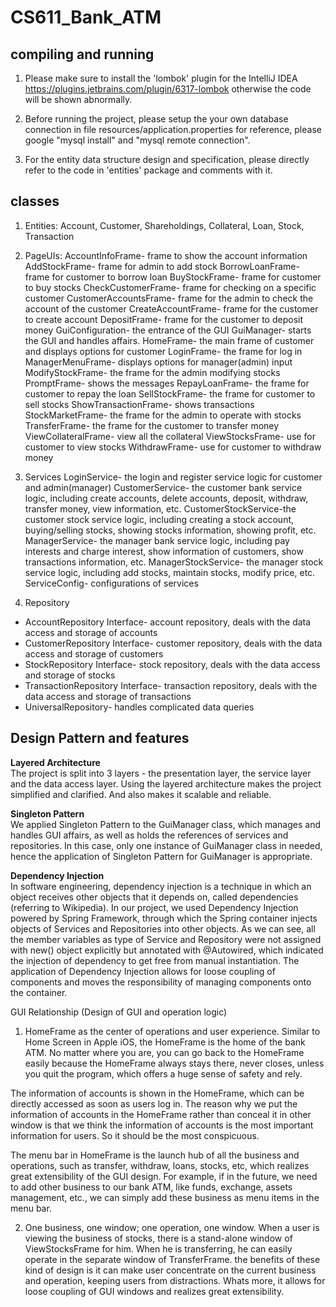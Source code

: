 # CS611_Bank_ATM

## compiling and running
1. Please make sure to install the 'lombok' plugin for the IntelliJ IDEA 
https://plugins.jetbrains.com/plugin/6317-lombok
otherwise the code will be shown abnormally. 

2. Before running the project, please setup the your own database connection in file resources/application.properties
for reference, please google "mysql install" and "mysql remote connection".

3. For the entity data structure design and specification, please directly refer to the 
   code in 'entities' package and comments with it.

## classes 
1) Entities:
Account, Customer, Shareholdings, Collateral, Loan, Stock, Transaction

2) PageUIs:
   AccountInfoFrame- frame to show the account information
   AddStockFrame- frame for admin to add stock
   BorrowLoanFrame- frame for customer to borrow loan
   BuyStockFrame- frame for customer to buy stocks
   CheckCustomerFrame- frame for checking on a specific customer
   CustomerAccountsFrame- frame for the admin to check the account of the customer
   CreateAccountFrame- frame for the customer to create account
   DepositFrame- frame for the customer to deposit money
   GuiConfiguration- the entrance of the GUI
   GuiManager- starts the GUI and handles affairs.
   HomeFrame- the main frame of customer and displays options for customer
   LoginFrame- the frame for log in
   ManagerMenuFrame- displays options for manager(admin) input
   ModifyStockFrame- the frame for the admin modifying stocks
   PromptFrame- shows the messages
   RepayLoanFrame- the frame for customer to repay the loan
   SellStockFrame- the frame for customer to sell stocks
   ShowTransactionFrame- shows transactions
   StockMarketFrame- the frame for the admin to operate with stocks
   TransferFrame- the frame for the customer to transfer money
   ViewCollateralFrame- view all the collateral
   ViewStocksFrame- use for customer to view stocks
   WithdrawFrame- use for customer to withdraw money

3) Services
LoginService- the login and register service logic for customer and admin(manager)
CustomerService- the customer bank service logic, including create accounts, delete accounts, deposit, withdraw, transfer money, view information, etc.
CustomerStockService-the customer stock service logic, including creating a stock account, buying/selling stocks, showing stocks information, showing profit, etc.
ManagerService- the manager bank service logic, including pay interests and charge interest, show information of customers, show transactions information, etc.
ManagerStockService- the manager stock service logic, including add stocks, maintain stocks, modify price, etc.
ServiceConfig- configurations of services

4) Repository
- AccountRepository Interface- account repository, deals with the data access and storage of accounts
- CustomerRepository Interface- customer repository, deals with the data access and storage of customers
- StockRepository Interface- stock repository, deals with the data access and storage of stocks
- TransactionRepository Interface- transaction repository, deals with the data access and storage of transactions
- UniversalRepository- handles complicated data queries

## Design Pattern and features
**Layered Architecture**  
The project is split into 3 layers - the presentation layer, the service layer and the data access layer.
Using the layered architecture makes the project simplified and clarified. And also makes it scalable and reliable.

**Singleton Pattern**  
We applied Singleton Pattern to the GuiManager class, which manages and handles GUI affairs, as well as holds the references
 of services and repositories. In this case, only one instance of GuiManager class in needed, hence the application of Singleton Pattern for GuiManager is appropriate.

**Dependency Injection**  
In software engineering, dependency injection is a technique in which an object receives other objects that it depends on,
called dependencies (referring to Wikipedia). In our project, we used Dependency Injection powered by Spring Framework, 
through which the Spring container injects objects of Services and Repositories into other objects. 
As we can see, all the member variables as type of Service and Repository were not assigned with new() object explicitly but annotated with @Autowired, 
which indicated the injection of dependency to get free from manual instantiation. The application of Dependency Injection 
allows for loose coupling of components and moves the responsibility of managing components onto the container.

GUI Relationship (Design of GUI and operation logic)
1. HomeFrame as the center of operations and user experience. Similar to Home Screen in Apple iOS, the HomeFrame is the home of the bank ATM. 
No matter where you are, you can go back to the HomeFrame easily because the HomeFrame always stays there, never closes, unless you quit the program, 
which offers a huge sense of safety and rely. 

The information of accounts is shown in the HomeFrame, which can be directly accessed as soon as users log in. 
The reason why we put the information of accounts in the HomeFrame rather than conceal it in other window 
is that we think the information of accounts is the most important information for users. So it should be the most conspicuous. 


The menu bar in HomeFrame is the launch hub of all the business and operations, such as transfer, withdraw, loans, stocks, etc, 
which realizes great extensibility of the GUI design. For example, if in the future, we need to add other business to our bank ATM, like funds, exchange, assets management, etc., 
we can simply add these business as menu items in the menu bar. 


2. One business, one window; one operation, one window. When a user is viewing the business of stocks, there is a stand-alone window of ViewStocksFrame for him. When he is transferring, 
he can easily operate in the separate window of TransferFrame. the benefits of these kind of design is it can make user concentrate on the current business and operation, keeping users from distractions. 
Whats more, it allows for loose coupling of GUI windows and realizes great extensibility. 